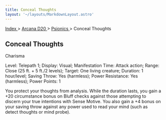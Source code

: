 ```yaml
---
title: Conceal Thoughts
layout: '~/layouts/MarkdownLayout.astro'
---
```


[ Index ](/) > [ Arcana D20 ](/arcana.d20.srd) > [ Psionics ](/arcana.d20.srd/psionics) > Conceal Thoughts

##  Conceal Thoughts

Charisma

Level: Telepath 1; Display: Visual; Manifestation Time: Attack action; Range:
Close (25 ft. + 5 ft./2 levels); Target: One living creature; Duration: 1
hour/level; Saving Throw: Yes (harmless); Power Resistance: Yes (harmless);
Power Points: 1

You protect your thoughts from analysis. While the duration lasts, you gain a
+20 circumstance bonus on Bluff checks against those attempting to discern
your true intentions with Sense Motive. You also gain a +4 bonus on your
saving throw against any power used to read your mind (such as detect thoughts
or mind probe).

